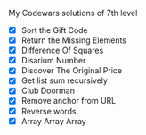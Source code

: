 My Codewars solutions of 7th level

*[x] Sort the Gift Code
*[x] Return the Missing Elements
*[x] Difference Of Squares
*[x] Disarium Number
*[x] Discover The Original Price
*[x] Get list sum recursively
*[x] Club Doorman
*[x] Remove anchor from URL
*[x] Reverse words
*[x] Array Array Array